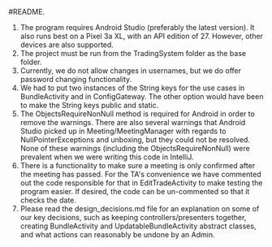 #README.
1. The program requires Android Studio (preferably the latest version). It also runs best
 on a Pixel 3a XL, with an API edition of 27. However, other devices are also supported.
2. The project must be run from the TradingSystem folder as the base folder.
3. Currently, we do not allow changes in usernames, but we do offer password changing 
functionality. 
4. We had to put two instances of the String keys for the use cases in BundleActivity and in 
ConfigGateway. The other option would have been to make the String keys public and static. 
5. The ObjectsRequireNonNull method is required for Android in order to remove the warnings. There
are also several warnings that Android Studio picked up in Meeting/MeetingManager
with regards to NullPointerExceptions and unboxing, but they could not be resolved. None of these 
warnings (including the ObjectsRequireNonNull) were prevalent when we were writing this code in 
IntelliJ.
6. There is a functionality to make sure a meeting is only confirmed after the meeting has passed.
For the TA's convenience we have commented out the code responsible for that in EditTradeActivity to
make testing the program easier. If desired, the code can be un-commented so that it checks the date.
7. Please read the design_decisions.md file for an explanation on some of our key decisions,
such as keeping controllers/presenters together, creating BundleActivity and UpdatableBundleActivity
abstract classes, and what actions can reasonably be undone by an Admin.

